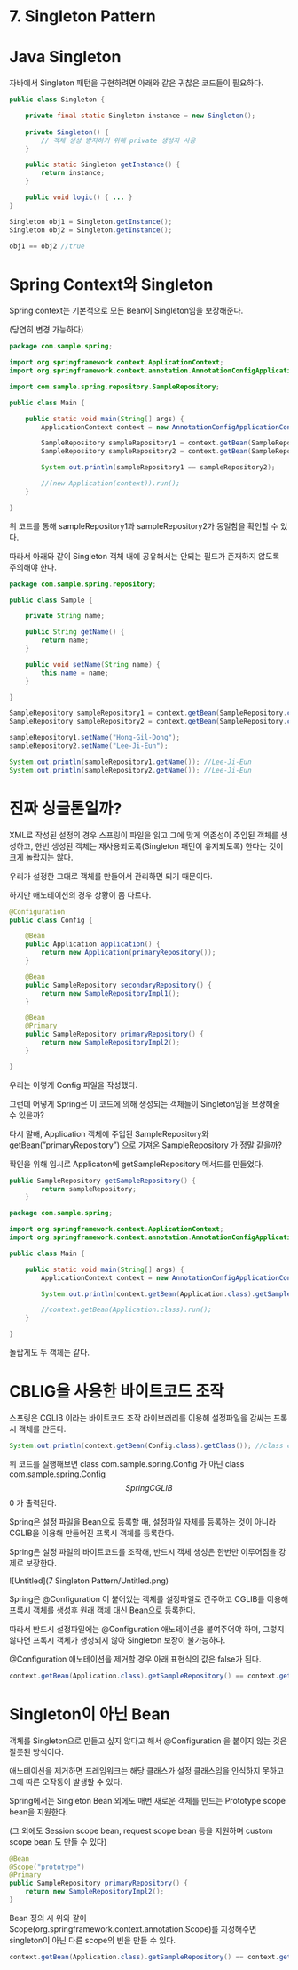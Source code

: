 # 7. Singleton Pattern

# Java Singleton

자바에서 Singleton 패턴을 구현하려면 아래와 같은 귀찮은 코드들이 필요하다.

```java
public class Singleton {

    private final static Singleton instance = new Singleton();
    
    private Singleton() {
        // 객체 생성 방지하기 위해 private 생성자 사용
    }

    public static Singleton getInstance() {
        return instance;
    }

    public void logic() { ... }
}
```

```java
Singleton obj1 = Singleton.getInstance();
Singleton obj2 = Singleton.getInstance();

obj1 == obj2 //true
```

# Spring Context와 Singleton

Spring context는 기본적으로 모든 Bean이 Singleton임을 보장해준다.

(당연히 변경 가능하다)

```java
package com.sample.spring;

import org.springframework.context.ApplicationContext;
import org.springframework.context.annotation.AnnotationConfigApplicationContext;

import com.sample.spring.repository.SampleRepository;

public class Main {

    public static void main(String[] args) {
        ApplicationContext context = new AnnotationConfigApplicationContext(Config.class);

        SampleRepository sampleRepository1 = context.getBean(SampleRepository.class);
        SampleRepository sampleRepository2 = context.getBean(SampleRepository.class);

        System.out.println(sampleRepository1 == sampleRepository2);

        //(new Application(context)).run();
    }

}
```

위 코드를 통해 sampleRepository1과 sampleRepository2가 동일함을 확인할 수 있다.

따라서 아래와 같이 Singleton 객체 내에 공유해서는 안되는 필드가 존재하지 않도록 주의해야 한다.

```java
package com.sample.spring.repository;

public class Sample {

    private String name;

    public String getName() {
        return name;
    }

    public void setName(String name) {
        this.name = name;
    }

}
```

```java
SampleRepository sampleRepository1 = context.getBean(SampleRepository.class);
SampleRepository sampleRepository2 = context.getBean(SampleRepository.class);

sampleRepository1.setName("Hong-Gil-Dong");
sampleRepository2.setName("Lee-Ji-Eun");

System.out.println(sampleRepository1.getName()); //Lee-Ji-Eun
System.out.println(sampleRepository2.getName()); //Lee-Ji-Eun
```

# 진짜 싱글톤일까?

XML로 작성된 설정의 경우 스프링이 파일을 읽고 그에 맞게 의존성이 주입된 객체를 생성하고, 한번 생성된 객체는 재사용되도록(Singleton 패턴이 유지되도록) 한다는 것이 크게 놀랍지는 않다.

우리가 설정한 그대로 객체를 만들어서 관리하면 되기 때문이다.

하지만 애노테이션의 경우 상황이 좀 다르다.

```java
@Configuration
public class Config {

    @Bean
    public Application application() {
        return new Application(primaryRepository());
    }

    @Bean
    public SampleRepository secondaryRepository() {
        return new SampleRepositoryImpl1();
    }

    @Bean
    @Primary
    public SampleRepository primaryRepository() {
        return new SampleRepositoryImpl2();
    }

}
```

우리는 이렇게 Config 파일을 작성했다.

그런데 어떻게 Spring은 이 코드에 의해 생성되는 객체들이 Singleton임을 보장해줄 수 있을까?

다시 말해, Application 객체에 주입된 SampleRepository와 getBean(”primaryRepository”) 으로 가져온 SampleRepository 가 정말 같을까?

확인을 위해 임시로 Applicaton에 getSampleRepository 메서드를 만들었다.

```java
public SampleRepository getSampleRepository() {
        return sampleRepository;
    }
```

```java
package com.sample.spring;

import org.springframework.context.ApplicationContext;
import org.springframework.context.annotation.AnnotationConfigApplicationContext;

public class Main {

    public static void main(String[] args) {
        ApplicationContext context = new AnnotationConfigApplicationContext(Config.class);

        System.out.println(context.getBean(Application.class).getSampleRepository() == context.getBean("primaryRepository")); //true

        //context.getBean(Application.class).run();
    }

}
```

놀랍게도 두 객체는 같다.

# CBLIG을 사용한 바이트코드 조작

스프링은 CGLIB 이라는 바이트코드 조작 라이브러리를 이용해 설정파일을 감싸는 프록시 객체를 만든다.

```java
System.out.println(context.getBean(Config.class).getClass()); //class com.sample.spring.Config$$SpringCGLIB$$0
```

위 코드를 실행해보면 class com.sample.spring.Config 가 아닌 class com.sample.spring.Config$$SpringCGLIB$$0 가 출력된다.

Spring은 설정 파일을 Bean으로 등록할 때, 설정파일 자체를 등록하는 것이 아니라 CGLIB을 이용해 만들어진 프록시 객체를 등록한다.

Spring은 설정 파일의 바이트코드를 조작해, 반드시 객체 생성은 한번만 이루어짐을 강제로 보장한다.

![Untitled](7 Singleton Pattern/Untitled.png)

Spring은 @Configuration 이 붙어있는 객체를 설정파일로 간주하고 CGLIB를 이용해 프록시 객체를 생성후 원래 객체 대신 Bean으로 등록한다.

따라서 반드시 설정파일에는 @Configuration 애노테이션을 붙여주어야 하며, 그렇지 않다면 프록시 객체가 생성되지 않아 Singleton 보장이 불가능하다.

@Configuration 애노테이션을 제거할 경우 아래 표현식의 값은 false가 된다.

```java
context.getBean(Application.class).getSampleRepository() == context.getBean("primaryRepository") //false
```

# Singleton이 아닌 Bean

객체를 Singleton으로 만들고 싶지 않다고 해서 @Configuration 을 붙이지 않는 것은 잘못된 방식이다. 

애노테이션을 제거하면 프레임워크는 해당 클래스가 설정 클래스임을 인식하지 못하고 그에 따른 오작동이 발생할 수 있다.

Spring에서는 Singleton Bean 외에도 매번 새로운 객체를 만드는 Prototype scope bean을 지원한다.

(그 외에도 Session scope bean, request scope bean 등을 지원하며 custom scope bean 도 만들 수 있다)

```java
@Bean
@Scope("prototype")
@Primary
public SampleRepository primaryRepository() {
    return new SampleRepositoryImpl2();
}
```

Bean 정의 시 위와 같이 Scope(org.springframework.context.annotation.Scope)를 지정해주면 singleton이 아닌 다른 scope의 빈을 만들 수 있다.

```java
context.getBean(Application.class).getSampleRepository() == context.getBean("primaryRepository") //false
```